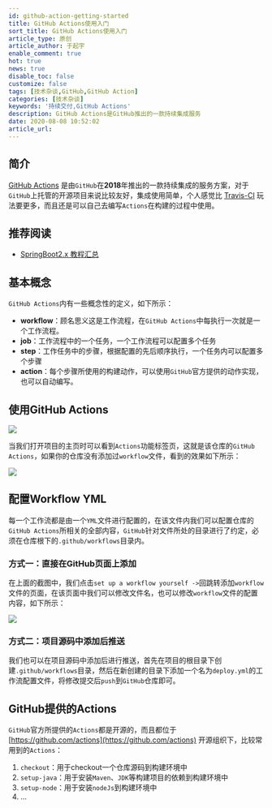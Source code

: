 ```yaml
---
id: github-action-getting-started
title: GitHub Actions使用入门
sort_title: GitHub Actions使用入门
article_type: 原创
article_author: 于起宇
enable_comment: true
hot: true
news: true
disable_toc: false
customize: false
tags: [技术杂谈,GitHub,GitHub Action]
categories: [技术杂谈]
keywords: '持续交付,GitHub Actions'
description: GitHub Actions是GitHub推出的一款持续集成服务
date: 2020-08-08 10:52:02
article_url:
---
```


## 简介

[GitHub Actions](https://github.com/features/actions) 是由`GitHub`在**2018**年推出的一款持续集成的服务方案，对于`GitHub`上托管的开源项目来说比较友好，集成使用简单，个人感觉比 [Travis-CI](https://www.travis-ci.org/github/minbox-projects/api-boot) 玩法要更多，而且还是可以自己去编写`Actions`在构建的过程中使用。

## 推荐阅读
- [SpringBoot2.x 教程汇总](https://blog.minbox.org/spring-boot-2-x-articles.html)

## 基本概念

`GitHub Actions`内有一些概念性的定义，如下所示：

- **workflow**：顾名思义这是工作流程，在`GitHub Actions`中每执行一次就是一个工作流程。
- **job**：工作流程中的一个任务，一个工作流程可以配置多个任务
- **step**：工作任务中的步骤，根据配置的先后顺序执行，一个任务内可以配置多个步骤
- **action**：每个步骤所使用的构建动作，可以使用`GitHub`官方提供的动作实现，也可以自动编写。

## 使用GitHub Actions

![](https://blog.minbox.org/images/post/github-action-getting-started-1.png)

当我们打开项目的主页时可以看到`Actions`功能标签页，这就是该仓库的`GitHub Actions`，如果你的仓库没有添加过`workflow`文件，看到的效果如下所示：

![](https://blog.minbox.org/images/post/github-action-getting-started-2.png)

## 配置Workflow YML

每一个工作流都是由一个`YML`文件进行配置的，在该文件内我们可以配置仓库的`GitHub Actions`所相关的全部内容，`GitHub`针对文件所处的目录进行了约定，必须在仓库根下的`.github/workflows`目录内。

### 方式一：直接在GitHub页面上添加

在上面的截图中，我们点击`set up a workflow yourself ->`回跳转添加`workflow`文件的页面，在该页面中我们可以修改文件名，也可以修改`workflow`文件的配置内容，如下所示：

![](https://blog.minbox.org/images/post/github-action-getting-started-3.png)

### 方式二：项目源码中添加后推送

我们也可以在项目源码中添加后进行推送，首先在项目的根目录下创建`.github/workflows`目录，然后在新创建的目录下添加一个名为`deploy.yml`的工作流配置文件，将修改提交后`push`到`GitHub`仓库即可。

## GitHub提供的Actions

`GitHub`官方所提供的`Actions`都是开源的，而且都位于 [https://github.com/actions](https://github.com/actions) 开源组织下，比较常用到的`Actions`：

1. `checkout`：用于checkout一个仓库源码到构建环境中
2. `setup-java`：用于安装`Maven`、`JDK`等构建项目的依赖到构建环境中
3. `setup-node`：用于安装`nodeJs`到构建环境中
4. ...
